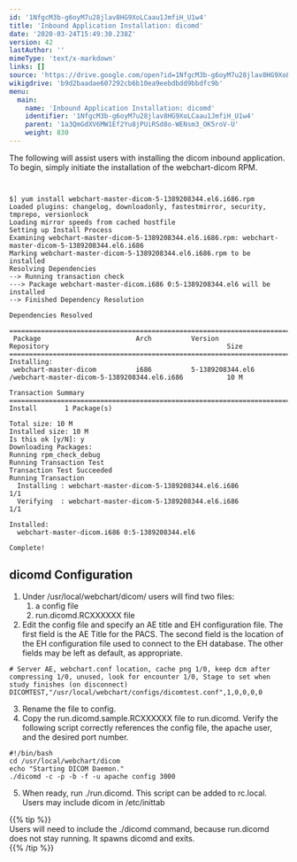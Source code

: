 ```yaml
---
id: '1NfgcM3b-g6oyM7u28jlav8HG9XoLCaau1JmfiH_U1w4'
title: 'Inbound Application Installation: dicomd'
date: '2020-03-24T15:49:30.238Z'
version: 42
lastAuthor: ''
mimeType: 'text/x-markdown'
links: []
source: 'https://drive.google.com/open?id=1NfgcM3b-g6oyM7u28jlav8HG9XoLCaau1JmfiH_U1w4'
wikigdrive: 'b9d2baadae607292cb6b10ea9eebdbdd9bbdfc9b'
menu:
  main:
    name: 'Inbound Application Installation: dicomd'
    identifier: '1NfgcM3b-g6oyM7u28jlav8HG9XoLCaau1JmfiH_U1w4'
    parent: '1a3QmGdXV6MW1Ef2Yu8jPUiRSd8o-WENsm3_OK5roV-U'
    weight: 830
---
```

The following will assist users with installing the dicom inbound application. To begin, simply initiate the installation of the webchart-dicom RPM.

```
  
  
$] yum install webchart-master-dicom-5-1389208344.el6.i686.rpm   
Loaded plugins: changelog, downloadonly, fastestmirror, security, tmprepo, versionlock  
Loading mirror speeds from cached hostfile  
Setting up Install Process  
Examining webchart-master-dicom-5-1389208344.el6.i686.rpm: webchart-master-dicom-5-1389208344.el6.i686  
Marking webchart-master-dicom-5-1389208344.el6.i686.rpm to be installed  
Resolving Dependencies  
--> Running transaction check  
---> Package webchart-master-dicom.i686 0:5-1389208344.el6 will be installed  
--> Finished Dependency Resolution  
   
Dependencies Resolved  
   
====================================================================================================================================  
 Package                        Arch          Version                   Repository                                             Size  
====================================================================================================================================  
Installing:  
 webchart-master-dicom          i686          5-1389208344.el6          /webchart-master-dicom-5-1389208344.el6.i686           10 M  
   
Transaction Summary  
====================================================================================================================================  
Install       1 Package(s)  
   
Total size: 10 M  
Installed size: 10 M  
Is this ok [y/N]: y  
Downloading Packages:  
Running rpm_check_debug  
Running Transaction Test  
Transaction Test Succeeded  
Running Transaction  
  Installing : webchart-master-dicom-5-1389208344.el6.i686                                                                 1/1   
  Verifying  : webchart-master-dicom-5-1389208344.el6.i686                                                                 1/1   
   
Installed:  
  webchart-master-dicom.i686 0:5-1389208344.el6                                                                   
   
Complete!  

```
  
## **dicomd Configuration**  

1. Under /usr/local/webchart/dicom/ users will find two files: 
   1. a config file
   2. run.dicomd.RCXXXXXX file
2. Edit the config file and specify an AE title and EH configuration file. The first field is the AE Title for the PACS. The second field is the location of the EH configuration file used to connect to the EH database. The other fields may be left as default, as appropriate.

```
# Server AE, webchart.conf location, cache png 1/0, keep dcm after compressing 1/0, unused, look for encounter 1/0, Stage to set when study finishes (on disconnect)  
DICOMTEST,"/usr/local/webchart/configs/dicomtest.conf",1,0,0,0,0
```
3. Rename the file to config.
4. Copy the run.dicomd.sample.RCXXXXXX file to run.dicomd. Verify the following script correctly references the config file, the apache user, and the desired port number.


```
#!/bin/bash  
cd /usr/local/webchart/dicom  
echo "Starting DICOM Daemon."  
./dicomd -c -p -b -f -u apache config 3000  

```
5. When ready, run ./run.dicomd. This script can be added to rc.local. Users may include dicom in /etc/inittab

{{% tip %}}  
Users will need to include the ./dicomd command, because run.dicomd does not stay running. It spawns dicomd and exits.  
{{% /tip %}}
